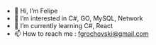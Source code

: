 - 👋 Hi, I’m Felipe
- 👀 I’m interested in C#, GO, MySQL, Network
- 🌱 I’m currently learning C#, React
- 📫 How to reach me : fgrochovski@gmail.com
